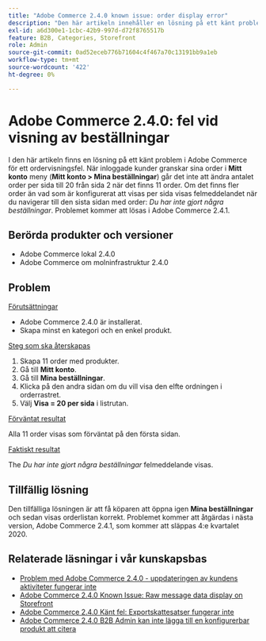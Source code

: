 ```yaml
---
title: "Adobe Commerce 2.4.0 known issue: order display error"
description: "Den här artikeln innehåller en lösning på ett känt problem i Adobe Commerce för ett ordervisningsfel. När inloggade kunder granskar sina beställningar på menyn **Mitt konto** (**Mitt konto&gt; Mina beställningar**) kan inte orderrastret ändra antalet beställningar per sida till 20 från sidan 2 när det finns 11 beställningar. Om det finns fler beställningar än vad som är konfigurerat att visas per sida visas felmeddelandet när du navigerar till den sista sidan med beställningar och ändrar antalet beställningar per sida: *Du har inte gjort några beställningar*. Problemet kommer att lösas i Adobe Commerce 2.4.1."
exl-id: a6d300e1-1cbc-42b9-997d-d72f8765517b
feature: B2B, Categories, Storefront
role: Admin
source-git-commit: 0ad52eceb776b71604c4f467a70c13191bb9a1eb
workflow-type: tm+mt
source-wordcount: '422'
ht-degree: 0%

---
```


# Adobe Commerce 2.4.0: fel vid visning av beställningar

I den här artikeln finns en lösning på ett känt problem i Adobe Commerce för ett ordervisningsfel. När inloggade kunder granskar sina order i **Mitt konto** meny (**Mitt konto > Mina beställningar**) går det inte att ändra antalet order per sida till 20 från sida 2 när det finns 11 order. Om det finns fler order än vad som är konfigurerat att visas per sida visas felmeddelandet när du navigerar till den sista sidan med order: *Du har inte gjort några beställningar*. Problemet kommer att lösas i Adobe Commerce 2.4.1.

## Berörda produkter och versioner

* Adobe Commerce lokal 2.4.0
* Adobe Commerce om molninfrastruktur 2.4.0

## Problem

<u>Förutsättningar</u>

* Adobe Commerce 2.4.0 är installerat.
* Skapa minst en kategori och en enkel produkt.

<u>Steg som ska återskapas</u>

1. Skapa 11 order med produkter.
1. Gå till **Mitt konto**.
1. Gå till **Mina beställningar**.
1. Klicka på den andra sidan om du vill visa den elfte ordningen i orderrastret.
1. Välj **Visa = 20 per sida** i listrutan.

<u>Förväntat resultat</u>

Alla 11 order visas som förväntat på den första sidan.

<u>Faktiskt resultat</u>

The *Du har inte gjort några beställningar* felmeddelande visas.

## Tillfällig lösning

Den tillfälliga lösningen är att få köparen att öppna igen **Mina beställningar** och sedan visas orderlistan korrekt. Problemet kommer att åtgärdas i nästa version, Adobe Commerce 2.4.1, som kommer att släppas 4:e kvartalet 2020.

## Relaterade läsningar i vår kunskapsbas

* [Problem med Adobe Commerce 2.4.0 - uppdateringen av kundens aktiviteter fungerar inte](/help/troubleshooting/miscellaneous/magento-2-4-0-refresh-on-customer-activities-does-not-work.md)
* [Adobe Commerce 2.4.0 Known Issue: Raw message data display on Storefront](/help/troubleshooting/storefront/magento-2-4-0-issue-storefront-raw-message-data-display.md)
* [Adobe Commerce 2.4.0 Känt fel: Exportskattesatser fungerar inte](/help/troubleshooting/miscellaneous/magento-2-4-0-known-issue-export-tax-rates-does-not-work.md)
* [Adobe Commerce 2.4.0 B2B Admin kan inte lägga till en konfigurerbar produkt att citera](/help/troubleshooting/miscellaneous/magento-2-4-0-b2b-admin-can-t-add-configurable-product-to-quote.md)
